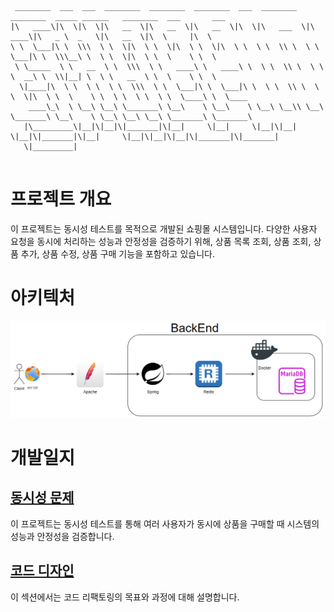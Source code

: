 ```

 ________  ___  ___  ________  ________  ________  ___  ________   ________  _____ ______   ________  ___       ___          
|\   ____\|\  \|\  \|\   __  \|\   __  \|\   __  \|\  \|\   ___  \|\   ____\|\   _ \  _   \|\   __  \|\  \     |\  \         
\ \  \___|\ \  \\\  \ \  \|\  \ \  \|\  \ \  \|\  \ \  \ \  \\ \  \ \  \___|\ \  \\\__\ \  \ \  \|\  \ \  \    \ \  \        
 \ \_____  \ \   __  \ \  \\\  \ \   ____\ \   ____\ \  \ \  \\ \  \ \  \  __\ \  \\|__| \  \ \   __  \ \  \    \ \  \       
  \|____|\  \ \  \ \  \ \  \\\  \ \  \___|\ \  \___|\ \  \ \  \\ \  \ \  \|\  \ \  \    \ \  \ \  \ \  \ \  \____\ \  \____  
    ____\_\  \ \__\ \__\ \_______\ \__\    \ \__\    \ \__\ \__\\ \__\ \_______\ \__\    \ \__\ \__\ \__\ \_______\ \_______\
   |\_________\|__|\|__|\|_______|\|__|     \|__|     \|__|\|__| \|__|\|_______|\|__|     \|__|\|__|\|__|\|_______|\|_______|
   \|_________|                                                                                                              
                                                                                                                             

```                                                                                                                     
                                                                                                                            

# 프로젝트 개요
이 프로젝트는 동시성 테스트를 목적으로 개발된 쇼핑몰 시스템입니다. 다양한 사용자 요청을 동시에 처리하는 성능과 안정성을 검증하기 위해, 상품 목록 조회, 상품 조회, 상품 추가, 상품 수정, 상품 구매 기능을 포함하고 있습니다.

# 아키텍처
![basic](./docs/images/Architecture.PNG)

# 개발일지
## [동시성 문제](docs/concurrency/concurrency-issue.md)
이 프로젝트는 동시성 테스트를 통해 여러 사용자가 동시에 상품을 구매할 때 시스템의 성능과 안정성을 검증합니다.

## [코드 디자인](docs/refactoring)
이 섹션에서는 코드 리팩토링의 목표와 과정에 대해 설명합니다.

